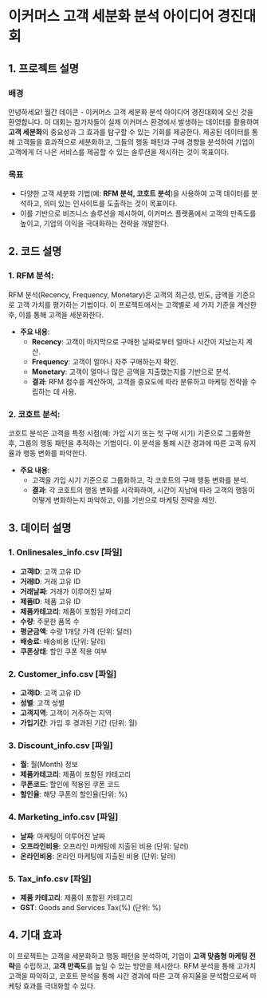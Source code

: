 # 이커머스 고객 세분화 분석 아이디어 경진대회

## 1. 프로젝트 설명

### 배경
안녕하세요! 월간 데이콘 - 이커머스 고객 세분화 분석 아이디어 경진대회에 오신 것을 환영합니다. 이 대회는 참가자들이 실제 이커머스 환경에서 발생하는 데이터를 활용하여 **고객 세분화**의 중요성과 그 효과를 탐구할 수 있는 기회를 제공한다. 제공된 데이터를 통해 고객들을 효과적으로 세분화하고, 그들의 행동 패턴과 구매 경향을 분석하여 기업이 고객에게 더 나은 서비스를 제공할 수 있는 솔루션을 제시하는 것이 목표이다.

### 목표
- 다양한 고객 세분화 기법(예: **RFM 분석, 코호트 분석**)을 사용하여 고객 데이터를 분석하고, 의미 있는 인사이트를 도출하는 것이 목표이다.
- 이를 기반으로 비즈니스 솔루션을 제시하여, 이커머스 플랫폼에서 고객의 만족도를 높이고, 기업의 이익을 극대화하는 전략을 개발한다.

## 2. 코드 설명

### 1. **RFM 분석**:
RFM 분석(Recency, Frequency, Monetary)은 고객의 최근성, 빈도, 금액을 기준으로 고객 가치를 평가하는 기법이다. 이 프로젝트에서는 고객별로 세 가지 기준을 계산한 후, 이를 통해 고객을 세분화한다.

- **주요 내용**:
  - **Recency**: 고객이 마지막으로 구매한 날짜로부터 얼마나 시간이 지났는지 계산.
  - **Frequency**: 고객이 얼마나 자주 구매하는지 확인.
  - **Monetary**: 고객이 얼마나 많은 금액을 지출했는지를 기반으로 분석.
  - **결과**: RFM 점수를 계산하여, 고객을 중요도에 따라 분류하고 마케팅 전략을 수립하는 데 사용.

### 2. **코호트 분석**:
코호트 분석은 고객을 특정 시점(예: 가입 시기 또는 첫 구매 시기) 기준으로 그룹화한 후, 그룹의 행동 패턴을 추적하는 기법이다. 이 분석을 통해 시간 경과에 따른 고객 유지율과 행동 변화를 파악한다.

- **주요 내용**:
  - 고객을 가입 시기 기준으로 그룹화하고, 각 코호트의 구매 행동 변화를 분석.
  - **결과**: 각 코호트의 행동 변화를 시각화하여, 시간이 지남에 따라 고객의 행동이 어떻게 변화하는지 파악하고, 이를 기반으로 마케팅 전략을 제안.

## 3. 데이터 설명

### 1. **Onlinesales_info.csv** [파일]
- **고객ID**: 고객 고유 ID
- **거래ID**: 거래 고유 ID
- **거래날짜**: 거래가 이루어진 날짜
- **제품ID**: 제품 고유 ID
- **제품카테고리**: 제품이 포함된 카테고리
- **수량**: 주문한 품목 수
- **평균금액**: 수량 1개당 가격 (단위: 달러)
- **배송료**: 배송비용 (단위: 달러)
- **쿠폰상태**: 할인 쿠폰 적용 여부

### 2. **Customer_info.csv** [파일]
- **고객ID**: 고객 고유 ID
- **성별**: 고객 성별
- **고객지역**: 고객이 거주하는 지역
- **가입기간**: 가입 후 경과된 기간 (단위: 월)

### 3. **Discount_info.csv** [파일]
- **월**: 월(Month) 정보
- **제품카테고리**: 제품이 포함된 카테고리
- **쿠폰코드**: 할인에 적용된 쿠폰 코드
- **할인율**: 해당 쿠폰의 할인율(단위: %)

### 4. **Marketing_info.csv** [파일]
- **날짜**: 마케팅이 이루어진 날짜
- **오프라인비용**: 오프라인 마케팅에 지출된 비용 (단위: 달러)
- **온라인비용**: 온라인 마케팅에 지출된 비용 (단위: 달러)

### 5. **Tax_info.csv** [파일]
- **제품 카테고리**: 제품이 포함된 카테고리
- **GST**: Goods and Services Tax(%) (단위: %)

## 4. 기대 효과
이 프로젝트는 고객을 세분화하고 행동 패턴을 분석하여, 기업이 **고객 맞춤형 마케팅 전략**을 수립하고, **고객 만족도**를 높일 수 있는 방안을 제시한다. RFM 분석을 통해 고가치 고객을 파악하고, 코호트 분석을 통해 시간 경과에 따른 고객 유지율을 분석함으로써 마케팅 효과를 극대화할 수 있다.
